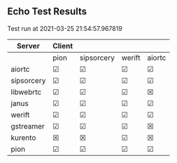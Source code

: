 ## Echo Test Results
Test run at 2021-03-25 21:54:57.967819

| Server      | Client      |             |             |             |
|-------------|-------------|-------------|-------------|-------------|
|             | pion        | sipsorcery  | werift      | aiortc      |
| aiortc      | &#9745;     | &#9745;     | &#9745;     | &#9745;     |
| sipsorcery  | &#9745;     | &#9745;     | &#9745;     | &#9745;     |
| libwebrtc   | &#9745;     | &#9745;     | &#9745;     | &#x2612;    |
| janus       | &#9745;     | &#9745;     | &#9745;     | &#9745;     |
| werift      | &#9745;     | &#9745;     | &#9745;     | &#9745;     |
| gstreamer   | &#9745;     | &#9745;     | &#9745;     | &#x2612;    |
| kurento     | &#x2612;    | &#x2612;    | &#9745;     | &#x2612;    |
| pion        | &#9745;     | &#9745;     | &#9745;     | &#9745;     |
